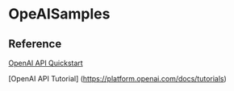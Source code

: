 # OpeAISamples

## Reference
[OpenAI API Quickstart](https://platform.openai.com/docs/quickstart?context=python)

[OpenAI API Tutorial] (https://platform.openai.com/docs/tutorials)
